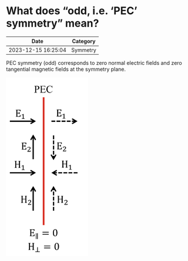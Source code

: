 # What does “odd, i.e. ‘PEC’ symmetry” mean?

| Date       | Category    |
|------------|-------------|
| 2023-12-15 16:25:04 | Symmetry |


PEC symmetry (odd) corresponds to zero normal electric fields and zero tangential magnetic fields at the symmetry plane.

![](./img/pec-1.png)